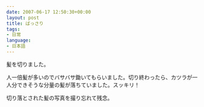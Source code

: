 ```yaml
---
date: 2007-06-17 12:50:30+00:00
layout: post
title: ばっさり
tags:
- 日常
language:
- 日本語
---
```


髪を切りました。

人一倍髪が多いのでバサバサ鋤いてもらいました。切り終わったら、カツラが一人分できそうな分量の髪が落ちていました。スッキリ！

切り落とされた髪の写真を撮り忘れて残念。
